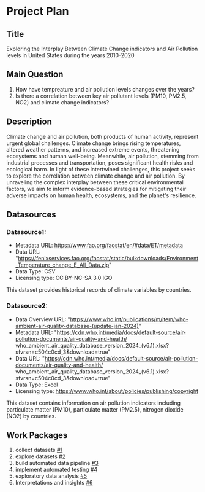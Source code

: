 # Project Plan

## Title
Exploring the Interplay Between Climate Change indicators and Air Pollution levels in United States during the years 2010-2020


## Main Question
1. How have tempreature and air pollution levels changes over the years?
2. Is there a correlation between key air pollutant levels (PM10, PM2.5, NO2) and climate change indicators?


## Description

Climate change and air pollution, both products of human activity, represent urgent global challenges. Climate change brings rising temperatures, altered weather patterns, and increased extreme events, threatening ecosystems and human well-being. Meanwhile, air pollution, stemming from industrial processes and transportation, poses significant health risks and ecological harm.
In light of these intertwined challenges, this project seeks to explore the correlation between climate change and air pollution. By unraveling the complex interplay between these critical environmental factors, we aim to inform evidence-based strategies for mitigating their adverse impacts on human health, ecosystems, and the planet's resilience.


## Datasources

### Datasource1: 
* Metadata URL: https://www.fao.org/faostat/en/#data/ET/metadata
* Data URL: "https://fenixservices.fao.org/faostat/static/bulkdownloads/Environment_Temperature_change_E_All_Data.zip"
* Data Type: CSV
* Licensing type: CC BY-NC-SA 3.0 IGO

This dataset provides historical records of climate variables by countries.

### Datasource2: 
* Data Overview URL: "https://www.who.int/publications/m/item/who-ambient-air-quality-database-(update-jan-2024)"
* Metadata URL: "https://cdn.who.int/media/docs/default-source/air-pollution-documents/air-quality-and-health/     
            who_ambient_air_quality_database_version_2024_(v6.1).xlsx?sfvrsn=c504c0cd_3&download=true"
* Data URL: "https://cdn.who.int/media/docs/default-source/air-pollution-documents/air-quality-and-health/     
            who_ambient_air_quality_database_version_2024_(v6.1).xlsx?sfvrsn=c504c0cd_3&download=true"
* Data Type: Excel
* Licensing type: https://www.who.int/about/policies/publishing/copyright

This dataset contains information on air pollution indicators including particulate matter (PM10), particulate matter (PM2.5), nitrogen dioxide (NO2) by countries.





## Work Packages

1. collect datasets [#1][i1]
2. explore datasets [#2][i2]
3. build automated data pipeline [#3][i3]
4. implement automated testing [#4][i4]
5. exploratory data analysis [#5][i5]
6. Interpretations and insights [#6][i6]

[i1]: https://github.com/sahelsb/made/issues/1
[i2]: https://github.com/sahelsb/made/issues/2
[i3]: https://github.com/sahelsb/made/issues/3
[i4]: https://github.com/sahelsb/made/issues/4
[i5]: https://github.com/sahelsb/made/issues/5
[i6]: https://github.com/sahelsb/made/issues/6













